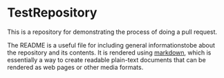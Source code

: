 # TestRepository

This is a repository for demonstrating the process of doing a pull request.

The README is a useful file for including general informationstobe about the repository and its contents.
It is rendered using [markdown](https://daringfireball.net/projects/markdown/), which is essentially a
way to create readable plain-text documents that can be rendered as web pages or other media formats.
